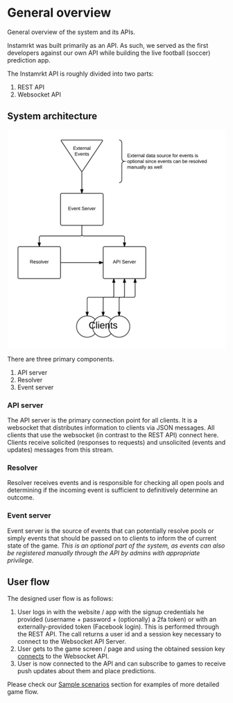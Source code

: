 # General overview

General overview of the system and its APIs.

Instamrkt was built primarily as an API. As such, we served as the first developers against our own API while building the live football (soccer) prediction app.

The Instamrkt API is roughly divided into two parts:

1. REST API
2. Websocket API


## System architecture

![System architecture](images/architecture.png)

There are three primary components.

1. API server
2. Resolver
3. Event server

### API server

The API server is the primary connection point for all clients. It is a websocket that distributes information to clients via JSON messages. All clients that use the websocket (in contrast to the REST API) connect here. Clients receive solicited (responses to requests) and unsolicited (events and updates) messages from this stream.

### Resolver

Resolver receives events and is responsible for checking all open pools and determining if the incoming event is sufficient to definitively determine an outcome.

### Event server

Event server is the source of events that can potentially resolve pools or simply events that should be passed on to clients to inform the of current state of the game. _This is an optional part of the system, as events can also be registered manually through the API by admins with appropriate privilege._

## User flow

The designed user flow is as follows:

1. User logs in with the website / app with the signup credentials he provided (username + password + (optionally) a 2fa token) or with an externally-provided token (Facebook login). This is performed through the REST API. The call returns a user id and a session key necessary to connect to the Websocket API Server.
2. User gets to the game screen / page and using the obtained session key <a href="#connecting"> connects</a> to the Websocket API.
3. User is now connected to the API and can subscribe to games to receive push updates about them and place predictions.

Please check our <a href="#sample-scenarios">Sample scenarios</a> section for examples of more detailed game flow.